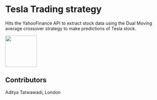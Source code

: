 # Tesla Trading strategy 

Hits the YahooFinance API to extract stock data using the Dual Moving average crossover strategy to make predictions of Tesla stock. 

<img src = "/Users/adityatatwawadi/Desktop/cybertruck.png)" width = '100'>

## Contributors

Aditya Tatwawadi, London